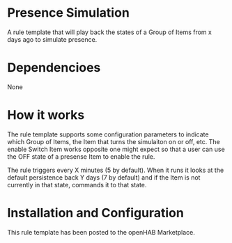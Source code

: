 # Presence Simulation
A rule template that will play back the states of a Group of Items from x days ago to simulate presence.

# Dependencioes
None

# How it works
The rule template supports some configuration parameters to indicate which Group of Items, the Item that turns the simulaiton on or off, etc.
The enable Switch Item works opposite one might expect so that a user can use the OFF state of a presense Item to enable the rule.

The rule triggers every X minutes (5 by default).
When it runs it looks at the default persistence back Y days (7 by default) and if the Item is not currently in that state, commands it to that state.

# Installation and Configuration
This rule template has been posted to the openHAB Marketplace.
